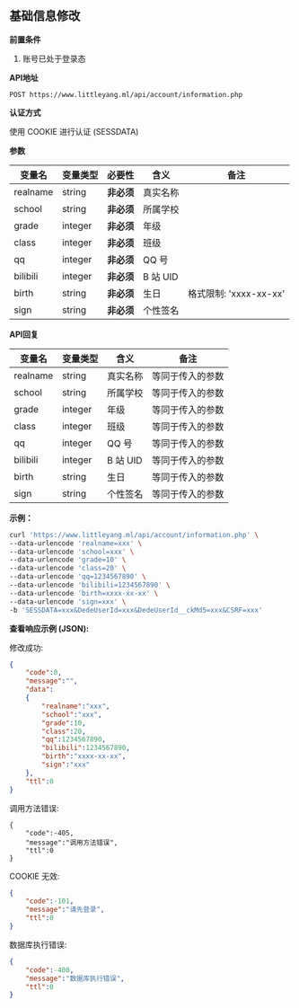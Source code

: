 ## 基础信息修改

**前置条件**

1. 账号已处于登录态



**API地址**

```
POST https://www.littleyang.ml/api/account/information.php
```



**认证方式**

使用 COOKIE 进行认证 (SESSDATA)



**参数**

| 变量名   | 变量类型 | 必要性     | 含义     | 备注                   |
| -------- | -------- | ---------- | -------- | ---------------------- |
| realname | string   | **非必须** | 真实名称 |                        |
| school   | string   | **非必须** | 所属学校 |                        |
| grade    | integer  | **非必须** | 年级     |                        |
| class    | integer  | **非必须** | 班级     |                        |
| qq       | integer  | **非必须** | QQ 号    |                        |
| bilibili | integer  | **非必须** | B 站 UID |                        |
| birth    | string   | **非必须** | 生日     | 格式限制: 'xxxx-xx-xx' |
| sign     | string   | **非必须** | 个性签名 |                        |



**API回复**

| 变量名   | 变量类型 | 含义     | 备注             |
| -------- | -------- | -------- | ---------------- |
| realname | string   | 真实名称 | 等同于传入的参数 |
| school   | string   | 所属学校 | 等同于传入的参数 |
| grade    | integer  | 年级     | 等同于传入的参数 |
| class    | integer  | 班级     | 等同于传入的参数 |
| qq       | integer  | QQ 号    | 等同于传入的参数 |
| bilibili | integer  | B 站 UID | 等同于传入的参数 |
| birth    | string   | 生日     | 等同于传入的参数 |
| sign     | string   | 个性签名 | 等同于传入的参数 |



**示例：**

```bash
curl 'https://www.littleyang.ml/api/account/information.php' \
--data-urlencode 'realname=xxx' \
--data-urlencode 'school=xxx' \
--data-urlencode 'grade=10' \
--data-urlencode 'class=20' \
--data-urlencode 'qq=1234567890' \
--data-urlencode 'bilibili=1234567890' \
--data-urlencode 'birth=xxxx-xx-xx' \
--data-urlencode 'sign=xxx' \
-b 'SESSDATA=xxx&DedeUserId=xxx&DedeUserId__ckMd5=xxx&CSRF=xxx'
```



**查看响应示例 (JSON):**

修改成功:

```json
{
    "code":0,
    "message":"",
    "data":
    {
        "realname":"xxx",
        "school":"xxx",
        "grade":10,
        "class":20,
        "qq":1234567890,
        "bilibili":1234567890,
        "birth":"xxxx-xx-xx",
        "sign":"xxx"
    },
    "ttl":0
}
```

调用方法错误:

```
{
    "code":-405,
    "message":"调用方法错误",
    "ttl":0
}
```

COOKIE 无效:

```json
{
    "code":-101,
    "message":"请先登录",
    "ttl":0
}
```

数据库执行错误:

```json
{
    "code":-400,
    "message":"数据库执行错误",
    "ttl":0
}
```

